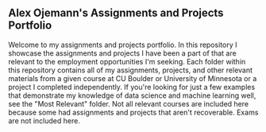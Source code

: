 ## Alex Ojemann's Assignments and Projects Portfolio

Welcome to my assignments and projects portfolio. In this repository I showcase the assignments and projects I have been a part of that are relevant to the employment opportunities I'm seeking. Each folder within this repository contains all of my assignments, projects, and other relevant materials from a given course at CU Boulder or University of Minnesota or a project I completed independently. If you're looking for just a few examples that demonstrate my knowledge of data science and machine learning well, see the "Most Relevant" folder. Not all relevant courses are included here because some had assignments and projects that aren't recoverable. Exams are not included here.
